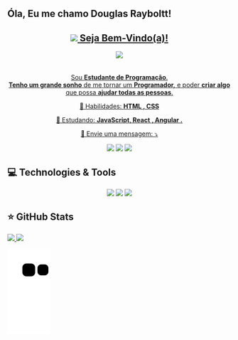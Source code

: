 ## Óla, Eu me chamo Douglas Rayboltt! 
 
 <div>
  <a href="https://github.com/douglasrayboltt">
</div>
<span align="center">

## <img src="https://i.imgur.com/0hdZ65D.gif" width="20px"> Seja Bem-Vindo(a)!</h2>

</span>

<div align="center">

<img src="https://www.mygo.ge/uploads/blog/1584023795.jpg" width="400px" />

</div>

<br>
<p align="center">
  Sou <strong>Estudante de Programação</strong>.<br />
<strong>Tenho um grande sonho</strong> de me tornar um <strong>Programador,</strong>
e poder <strong>criar algo</strong> que possa <strong>ajudar todas as pessoas</strong>.
</p>

<p align="center">
  💼 Habilidades: <strong>HTML , CSS</strong>
</p>

<p align="center">
  🚀  Estudando: <strong>JavaScript, React , Angular .</strong>
</p>

<p align="center">
  💌 Envie uma mensagem: ⤵️
</p>

<p align="center">
  <a href="https://www.instagram.com/douglasrayboltt/" alt="Instagram">
  <img src="https://img.shields.io/badge/-Instagram-DF0174?style=flat-square&logo=instagram&logoColor=white&link=https://www.instagram.com/keidsondesigner/"/></a>
  
  <a href="https://www.facebook.com/douglas.rayboltt/" alt="Facebook">
  <img src="https://img.shields.io/badge/-Facebook-3b5998?style=flat-square&logo=facebook&logoColor=white&link=https://www.facebook.com/keidsonroby/"/></a>
  
  <a href="https://www.linkedin.com/in/douglas-rayboltt-1b8b67186/" alt="Linkedin">
  <img src="https://img.shields.io/badge/-Linkedin-0e76a8?style=flat-square&logo=Linkedin&logoColor=white&link=https://www.linkedin.com/in/keidsonroby/" /></a>
</p>  

## 💻 Technologies & Tools

<p align="center">
  
 
 <img src="https://img.shields.io/badge/-Javascript-%23F7DF1E?style=flat-square&logo=javascript&logoColor=black" height="25"/>
 <img src="https://img.shields.io/badge/-Bootstrap-%23563D7C.svg?style=flat-square&logo=bootstrap&logoColor=white" height="25"/>
 <img src="https://img.shields.io/badge/-GitHub-181717?style=flat-square&logo=github" height="25"/>

</p>


 ## ⭐ GitHub Stats
 
 <div align = centerpositionabsolute>
  <a href="https://github.com/douglasrayboltt">
  <img height="180em" src="https://github-readme-stats.vercel.app/api?username=douglasrayboltt&show_icons=true&theme=dark&include_all_commits=true&count_private=true"/>
  <img height="180em" src="https://github-readme-stats.vercel.app/api/top-langs/?username=douglasrayboltt&layout=compact&langs_count=7&theme=dark"/>
</div>
  
  ![Snake animation](https://github.com/rafaballerini/rafaballerini/blob/output/github-contribution-grid-snake.svg)
 
</div>
